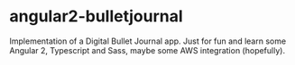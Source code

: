 # angular2-bulletjournal
Implementation of a Digital Bullet Journal app. Just for fun and learn some Angular 2, Typescript and Sass, maybe some AWS integration (hopefully).
